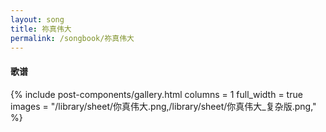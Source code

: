 ```yaml
---
layout: song
title: 祢真伟大
permalink: /songbook/祢真伟大
---
```


#### 歌谱

{% include post-components/gallery.html
    columns = 1
    full_width = true
    images = "/library/sheet/你真伟大.png,/library/sheet/你真伟大_复杂版.png,"
%}
